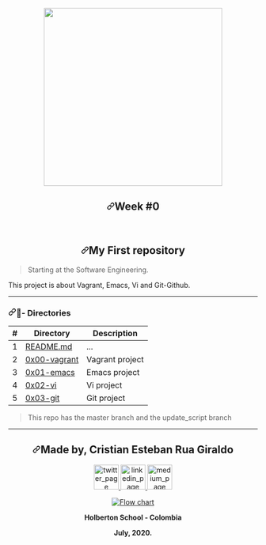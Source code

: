 <article class="markdown-body entry-content container-lg" itemprop="text"><p align="center">
  <a target="_blank" rel="noopener noreferrer" href="https://camo.githubusercontent.com/80e4aef5357b80f03b960818a751e2be258ccc97/68747470733a2f2f7777772e686f6c626572746f6e7363686f6f6c2e636f6d2f686f6c626572746f6e2d6c6f676f2e706e67"><img src="https://camo.githubusercontent.com/80e4aef5357b80f03b960818a751e2be258ccc97/68747470733a2f2f7777772e686f6c626572746f6e7363686f6f6c2e636f6d2f686f6c626572746f6e2d6c6f676f2e706e67" width="360" data-canonical-src="https://www.holbertonschool.com/holberton-logo.png" style="max-width:100%;"></a>
   </p><h1 align="center"><a id="user-content-week-0" class="anchor" aria-hidden="true" href="#week-0"><svg class="octicon octicon-link" viewBox="0 0 16 16" version="1.1" width="16" height="16" aria-hidden="true"><path fill-rule="evenodd" d="M7.775 3.275a.75.75 0 001.06 1.06l1.25-1.25a2 2 0 112.83 2.83l-2.5 2.5a2 2 0 01-2.83 0 .75.75 0 00-1.06 1.06 3.5 3.5 0 004.95 0l2.5-2.5a3.5 3.5 0 00-4.95-4.95l-1.25 1.25zm-4.69 9.64a2 2 0 010-2.83l2.5-2.5a2 2 0 012.83 0 .75.75 0 001.06-1.06 3.5 3.5 0 00-4.95 0l-2.5 2.5a3.5 3.5 0 004.95 4.95l1.25-1.25a.75.75 0 00-1.06-1.06l-1.25 1.25a2 2 0 01-2.83 0z"></path></svg></a>Week #0</h1>
    <br>
<h1 align="center"><a id="user-content-my-first-repository" class="anchor" aria-hidden="true" href="#my-first-repository"><svg class="octicon octicon-link" viewBox="0 0 16 16" version="1.1" width="16" height="16" aria-hidden="true"><path fill-rule="evenodd" d="M7.775 3.275a.75.75 0 001.06 1.06l1.25-1.25a2 2 0 112.83 2.83l-2.5 2.5a2 2 0 01-2.83 0 .75.75 0 00-1.06 1.06 3.5 3.5 0 004.95 0l2.5-2.5a3.5 3.5 0 00-4.95-4.95l-1.25 1.25zm-4.69 9.64a2 2 0 010-2.83l2.5-2.5a2 2 0 012.83 0 .75.75 0 001.06-1.06 3.5 3.5 0 00-4.95 0l-2.5 2.5a3.5 3.5 0 004.95 4.95l1.25-1.25a.75.75 0 00-1.06-1.06l-1.25 1.25a2 2 0 01-2.83 0z"></path></svg></a>My First repository</h1>
<blockquote>
<p>Starting at the Software Engineering.</p>
</blockquote>
<p>This project is about Vagrant, Emacs, Vi and Git-Github.</p>
<hr>
<h3><a id="user-content-file_folder--directories" class="anchor" aria-hidden="true" href="#file_folder--directories"><svg class="octicon octicon-link" viewBox="0 0 16 16" version="1.1" width="16" height="16" aria-hidden="true"><path fill-rule="evenodd" d="M7.775 3.275a.75.75 0 001.06 1.06l1.25-1.25a2 2 0 112.83 2.83l-2.5 2.5a2 2 0 01-2.83 0 .75.75 0 00-1.06 1.06 3.5 3.5 0 004.95 0l2.5-2.5a3.5 3.5 0 00-4.95-4.95l-1.25 1.25zm-4.69 9.64a2 2 0 010-2.83l2.5-2.5a2 2 0 012.83 0 .75.75 0 001.06-1.06 3.5 3.5 0 00-4.95 0l-2.5 2.5a3.5 3.5 0 004.95 4.95l1.25-1.25a.75.75 0 00-1.06-1.06l-1.25 1.25a2 2 0 01-2.83 0z"></path></svg></a><g-emoji class="g-emoji" alias="file_folder" fallback-src="https://github.githubassets.com/images/icons/emoji/unicode/1f4c1.png">📁</g-emoji>- Directories</h3>
<table>
<thead>
<tr>
<th>#</th>
<th>Directory</th>
<th>Description</th>
</tr>
</thead>
<tbody>
<tr>
<td>1</td>
<td><a href="/Crua0316/holbertonschool-zero_day/blob/master/README.md">README.md</a></td>
<td>...</td>
</tr>
<tr>
<td>2</td>
<td><a href="/Crua0316/holbertonschool-zero_day/tree/master/0x00-vagrant">0x00-vagrant </a></td>
<td>Vagrant project</td>
</tr>
<tr>
<td>3</td>
<td><a href="/Crua0316/holbertonschool-zero_day/tree/master/0x01-emacs">0x01-emacs</a></td>
<td>Emacs project</td>
</tr>
<tr>
<td>4</td>
<td><a href="/Crua0316/holbertonschool-zero_day/tree/master/0x02-vi">0x02-vi </a></td>
<td>Vi project</td>
</tr>
<tr>
<td>5</td>
<td><a href="/Crua0316/holbertonschool-zero_day/tree/master/0x03-git">0x03-git </a></td>
<td>Git project</td>
</tr>
</tbody>
</table>
<blockquote>
<p>This repo has the master branch and the update_script branch</p>
</blockquote>
<hr>
<p align="center">
    </p><h2 align="center"><a id="user-content-made-by-david-arias-fuentes" class="anchor" aria-hidden="true" href="#made-by-cristian-esteban-rua-giraldo"><svg class="octicon octicon-link" viewBox="0 0 16 16" version="1.1" width="16" height="16" aria-hidden="true"><path fill-rule="evenodd" d="M7.775 3.275a.75.75 0 001.06 1.06l1.25-1.25a2 2 0 112.83 2.83l-2.5 2.5a2 2 0 01-2.83 0 .75.75 0 00-1.06 1.06 3.5 3.5 0 004.95 0l2.5-2.5a3.5 3.5 0 00-4.95-4.95l-1.25 1.25zm-4.69 9.64a2 2 0 010-2.83l2.5-2.5a2 2 0 012.83 0 .75.75 0 001.06-1.06 3.5 3.5 0 00-4.95 0l-2.5 2.5a3.5 3.5 0 004.95 4.95l1.25-1.25a.75.75 0 00-1.06-1.06l-1.25 1.25a2 2 0 01-2.83 0z"></path></svg></a>Made by, Cristian Esteban Rua Giraldo</h2>
      <p align="center">
        <a href="https://https://twitter.com/CrissGame" rel="nofollow">
            <img alt="twitter_page" src="https://github.com/gedafu/readme-template/raw/master/images/twitter.png" height="50" width="50" style="max-width:100%;">
        </a>
        <a href="https://www.linkedin.com/in/cristian-rua-691a641ab/" rel="nofollow">
            <img alt="linkedin_page" src="https://github.com/gedafu/readme-template/raw/master/images/linkedin.png" height="50" width="50" style="max-width:100%;">
        </a>
        <a href="https://medium.com/@cresrugi" rel="nofollow">
            <img alt="medium_page" src="https://github.com/gedafu/readme-template/raw/master/images/medium.png" height="50" width="50" style="max-width:100%;">
        </a>
      </p>
<p></p>
<p align="center">
   <a target="_blank" rel="noopener noreferrer" href="https://camo.githubusercontent.com/80e4aef5357b80f03b960818a751e2be258ccc97/68747470733a2f2f7777772e686f6c626572746f6e7363686f6f6c2e636f6d2f686f6c626572746f6e2d6c6f676f2e706e67"><img src="https://camo.githubusercontent.com/80e4aef5357b80f03b960818a751e2be258ccc97/68747470733a2f2f7777772e686f6c626572746f6e7363686f6f6c2e636f6d2f686f6c626572746f6e2d6c6f676f2e706e67" alt="Flow chart" data-canonical-src="https://www.holbertonschool.com/holberton-logo.png" style="max-width:100%;"></a>
</p>
<p align="center">
<b>Holberton School - Colombia<b><br>
</b></b></p><b><b>
<p align="center">
<b>July, 2020.<b>
</b></b></p><b><b>
</b></b></b></b></article>